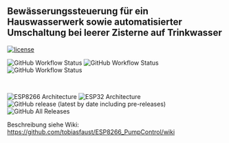 ## Bewässerungssteuerung für ein Hauswasserwerk sowie automatisierter Umschaltung bei leerer Zisterne auf Trinkwasser
[![license](https://img.shields.io/badge/Licence-GNU%20v3.0-green)](https://github.com/desktop/desktop/blob/master/LICENSE)
<br>

![GitHub Workflow Status](https://img.shields.io/github/actions/workflow/status/tobiasfaust/ESP8266_PumpControl/BuildAndDeploy.yml?label=build%20Development&branch=development)
![GitHub Workflow Status](https://img.shields.io/github/actions/workflow/status/tobiasfaust/ESP8266_PumpControl/BuildAndDeploy.yml?label=build%20Prelive&branch=prelive)
![GitHub Workflow Status](https://img.shields.io/github/actions/workflow/status/tobiasfaust/ESP8266_PumpControl/BuildAndDeploy.yml?label=build%20Master&branch=master)

<br>

![ESP8266 Architecture](https://img.shields.io/badge/Architecture-ESP8266-blue)
![ESP32 Architecture](https://img.shields.io/badge/Architecture-ESP32-blue)
![GitHub release (latest by date including pre-releases)](https://img.shields.io/github/v/release/tobiasfaust/ESP8266_PumpControl?include_prereleases&style=plastic)
![GitHub All Releases](https://img.shields.io/github/downloads/tobiasfaust/ESP8266_PumpControl/total?style=plastic)


Beschreibung siehe Wiki: https://github.com/tobiasfaust/ESP8266_PumpControl/wiki
